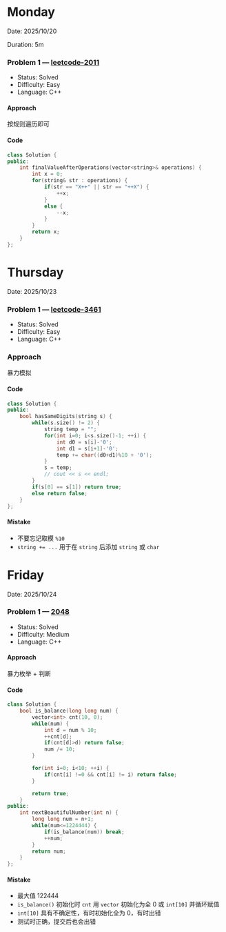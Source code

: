 # Monday

Date: 2025/10/20

Duration: 5m

### Problem 1 — [leetcode-2011](https://leetcode.cn/problems/final-value-of-variable-after-performing-operations)
- Status: Solved
- Difficulty: Easy
- Language: C++

#### Approach
按规则遍历即可

#### Code
```cpp
class Solution {
public:
    int finalValueAfterOperations(vector<string>& operations) {
        int x = 0;
        for(string& str : operations) {
            if(str == "X++" || str == "++X") {
                ++x;
            }
            else {
                --x;
            }
        }
        return x;
    }
};
```

# Thursday

Date: 2025/10/23

### Problem 1 — [leetcode-3461](https://leetcode.cn/problems/check-if-digits-are-equal-in-string-after-operations-i)

- Status: Solved
- Difficulty: Easy
- Language: C++

### Approach
暴力模拟

#### Code
```cpp
class Solution {
public:
    bool hasSameDigits(string s) {
        while(s.size() != 2) {
            string temp = "";
            for(int i=0; i<s.size()-1; ++i) {
                int d0 = s[i]-'0';
                int d1 = s[i+1]-'0';
                temp += char((d0+d1)%10 + '0');
            }
            s = temp;
            // cout << s << endl;
        }
        if(s[0] == s[1]) return true;
        else return false;
    }
};
```

#### Mistake
- 不要忘记取模 `%10`
- `string += ...` 用于在 `string` 后添加 `string` 或 `char`


# Friday

Date: 2025/10/24

### Problem 1 — [2048](https://leetcode.cn/problems/next-greater-numerically-balanced-number)

- Status: Solved
- Difficulty: Medium
- Language: C++

#### Approach
暴力枚举 + 判断

#### Code
```cpp
class Solution {
    bool is_balance(long long num) {
        vector<int> cnt(10, 0);
        while(num) {
            int d = num % 10;
            ++cnt[d];
            if(cnt[d]>d) return false;
            num /= 10;
        }

        for(int i=0; i<10; ++i) {
            if(cnt[i] !=0 && cnt[i] != i) return false;
        }

        return true;
    }
public:
    int nextBeautifulNumber(int n) {
        long long num = n+1;
        while(num<=1224444) {
            if(is_balance(num)) break;
            ++num;
        }
        return num;
    }
};
```

#### Mistake
- 最大值 $122444$
- `is_balance()` 初始化时 `cnt` 用 `vector` 初始化为全 $0$ 或 `int[10]` 并循环赋值
- `int[10]` 具有不确定性，有时初始化全为 $0$，有时出错
- 测试时正确，提交后也会出错


